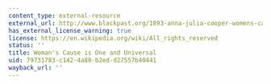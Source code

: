 ```yaml
---
content_type: external-resource
external_url: http://www.blackpast.org/1893-anna-julia-cooper-womens-cause-one-and-universal
has_external_license_warning: true
license: https://en.wikipedia.org/wiki/All_rights_reserved
status: ''
title: Woman's Cause is One and Universal
uid: 79731783-c142-4a88-b2ed-d27557b40441
wayback_url: ''
---
```

